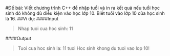 #Đề bài: 
Viết chương trình C++ để nhập tuổi và in ra kết quả nếu tuổi học sinh đó không đủ điều kiện vào học lớp 10. Biết tuổi vào lớp 10 của học sinh là 16.
##Ví dụ:
####Input
> Nhap tuoi cua hoc sinh: 11

####Output
> Tuoi cua hoc sinh la:   11 tuoi
> Hoc sinh khong du tuoi vao lop 10! 
